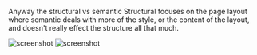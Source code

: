 Anyway the structural vs semantic 
Structural focuses on the page layout where semantic deals with more of the style, or the content of the layout, and doesn't really effect the structure all that much.

![screenshot](/images/screen2i.png)
![screenshot](/images/screen1.png)